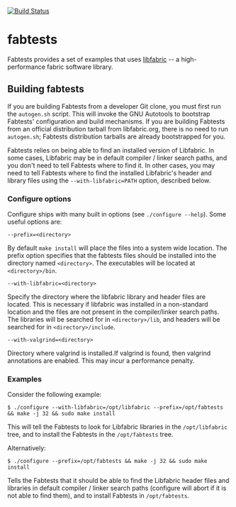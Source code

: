 [![Build Status](https://travis-ci.org/ofiwg/libfabric.svg?branch=master)](https://travis-ci.org/ofiwg/libfabric)

# fabtests

Fabtests provides a set of examples that uses [libfabric](http://libfabric.org)
-- a high-performance fabric software library.

## Building fabtests

If you are building Fabtests from a developer Git clone, you must first run the
`autogen.sh` script. This will invoke the GNU Autotools to bootstrap Fabtests'
configuration and build mechanisms. If you are building Fabtests from an
official distribution tarball from libfabric.org, there is no need to run
`autogen.sh`; Fabtests distribution tarballs are already bootstrapped for you.

Fabtests relies on being able to find an installed version of Libfabric. In
some cases, Libfabric may be in default compiler / linker search paths, and you
don't need to tell Fabtests where to find it. In other cases, you may need to
tell Fabtests where to find the installed Libfabric's header and library files
using the `--with-libfabric=PATH` option, described below.

### Configure options

Configure ships with many built in options (see `./configure --help`). Some
useful options are:

```
--prefix=<directory>
```

By default `make install` will place the files into a system wide location.
The prefix option specifies that the fabtests files should be installed into
the directory named `<directory>`. The executables will be located at
`<directory>/bin`.

```
--with-libfabric=<directory>
```

Specify the directory where the libfabric library and header files are
located. This is necessary if libfabric was installed in a non-standard
location and the files are not present in the compiler/linker search paths.
The libraries will be searched for in `<directory>/lib`, and headers will be
searched for in `<directory>/include`.

```
--with-valgrind=<directory>
```

Directory where valgrind is installed.If valgrind is found, then valgrind
annotations are enabled. This may incur a performance penalty.

### Examples

Consider the following example:

```
$ ./configure --with-libfabric=/opt/libfabric --prefix=/opt/fabtests && make -j 32 && sudo make install
```

This will tell the Fabtests to look for Libfabric libraries in the
`/opt/libfabric` tree, and to install the Fabtests in the `/opt/fabtests` tree.

Alternatively:

```
$ ./configure --prefix=/opt/fabtests && make -j 32 && sudo make install
```

Tells the Fabtests that it should be able to find the Libfabric header files
and libraries in default compiler / linker search paths (configure will abort
if it is not able to find them), and to install Fabtests in `/opt/fabtests`.
